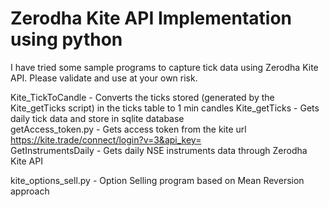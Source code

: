 # Zerodha Kite API Implementation using python
I have tried some sample programs to capture tick data using Zerodha Kite API. Please validate and use at your own risk.

Kite_TickToCandle - Converts the ticks stored (generated by the Kite_getTicks script) in the ticks table to 1 min candles
Kite_getTicks - Gets daily tick data and store in sqlite database<br>
getAccess_token.py - Gets access token from the kite url https://kite.trade/connect/login?v=3&api_key=  
GetInstrumentsDaily - Gets daily NSE instruments data through Zerodha Kite API

kite_options_sell.py - Option Selling program based on Mean Reversion approach
